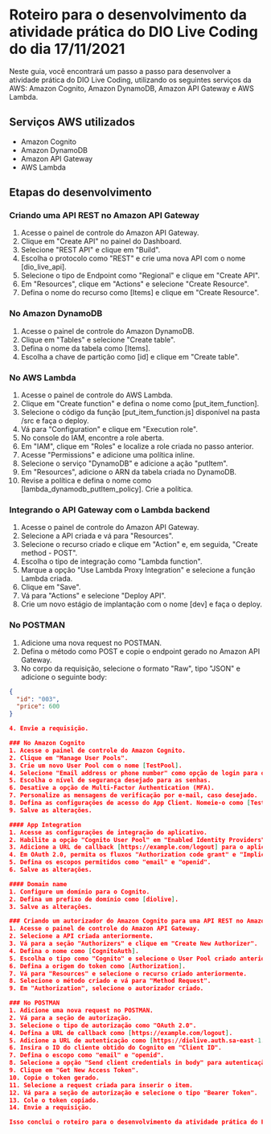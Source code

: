 # Roteiro para o desenvolvimento da atividade prática do DIO Live Coding do dia 17/11/2021

Neste guia, você encontrará um passo a passo para desenvolver a atividade prática do DIO Live Coding, utilizando os seguintes serviços da AWS: Amazon Cognito, Amazon DynamoDB, Amazon API Gateway e AWS Lambda.

## Serviços AWS utilizados
- Amazon Cognito
- Amazon DynamoDB
- Amazon API Gateway
- AWS Lambda

## Etapas do desenvolvimento

### Criando uma API REST no Amazon API Gateway
1. Acesse o painel de controle do Amazon API Gateway.
2. Clique em "Create API" no painel do Dashboard.
3. Selecione "REST API" e clique em "Build".
4. Escolha o protocolo como "REST" e crie uma nova API com o nome [dio_live_api].
5. Selecione o tipo de Endpoint como "Regional" e clique em "Create API".
6. Em "Resources", clique em "Actions" e selecione "Create Resource".
7. Defina o nome do recurso como [Items] e clique em "Create Resource".

### No Amazon DynamoDB
1. Acesse o painel de controle do Amazon DynamoDB.
2. Clique em "Tables" e selecione "Create table".
3. Defina o nome da tabela como [Items].
4. Escolha a chave de partição como [id] e clique em "Create table".

### No AWS Lambda
1. Acesse o painel de controle do AWS Lambda.
2. Clique em "Create function" e defina o nome como [put_item_function].
3. Selecione o código da função [put_item_function.js] disponível na pasta /src e faça o deploy.
4. Vá para "Configuration" e clique em "Execution role".
5. No console do IAM, encontre a role aberta.
6. Em "IAM", clique em "Roles" e localize a role criada no passo anterior.
7. Acesse "Permissions" e adicione uma política inline.
8. Selecione o serviço "DynamoDB" e adicione a ação "putItem".
9. Em "Resources", adicione o ARN da tabela criada no DynamoDB.
10. Revise a política e defina o nome como [lambda_dynamodb_putItem_policy]. Crie a política.

### Integrando o API Gateway com o Lambda backend
1. Acesse o painel de controle do Amazon API Gateway.
2. Selecione a API criada e vá para "Resources".
3. Selecione o recurso criado e clique em "Action" e, em seguida, "Create method - POST".
4. Escolha o tipo de integração como "Lambda function".
5. Marque a opção "Use Lambda Proxy Integration" e selecione a função Lambda criada.
6. Clique em "Save".
7. Vá para "Actions" e selecione "Deploy API".
8. Crie um novo estágio de implantação com o nome [dev] e faça o deploy.

### No POSTMAN
1. Adicione uma nova request no POSTMAN.
2. Defina o método como POST e copie o endpoint gerado no Amazon API Gateway.
3. No corpo da requisição, selecione o formato "Raw", tipo "JSON" e adicione o seguinte body:
```json
{
  "id": "003",
  "price": 600
}

4. Envie a requisição.

### No Amazon Cognito
1. Acesse o painel de controle do Amazon Cognito.
2. Clique em "Manage User Pools".
3. Crie um novo User Pool com o nome [TestPool].
4. Selecione "Email address or phone number" como opção de login para os usuários.
5. Escolha o nível de segurança desejado para as senhas.
6. Desative a opção de Multi-Factor Authentication (MFA).
7. Personalize as mensagens de verificação por e-mail, caso desejado.
8. Defina as configurações de acesso do App Client. Nomeie-o como [TestClient] e crie o App Client.
9. Salve as alterações.

#### App Integration
1. Acesse as configurações de integração do aplicativo.
2. Habilite a opção "Cognito User Pool" em "Enabled Identity Providers".
3. Adicione a URL de callback [https://example.com/logout] para o aplicativo.
4. Em OAuth 2.0, permita os fluxos "Authorization code grant" e "Implicit grant".
5. Defina os escopos permitidos como "email" e "openid".
6. Salve as alterações.

#### Domain name
1. Configure um domínio para o Cognito.
2. Defina um prefixo de domínio como [diolive].
3. Salve as alterações.

### Criando um autorizador do Amazon Cognito para uma API REST no Amazon API Gateway
1. Acesse o painel de controle do Amazon API Gateway.
2. Selecione a API criada anteriormente.
3. Vá para a seção "Authorizers" e clique em "Create New Authorizer".
4. Defina o nome como [CognitoAuth].
5. Escolha o tipo como "Cognito" e selecione o User Pool criado anteriormente.
6. Defina a origem do token como [Authorization].
7. Vá para "Resources" e selecione o recurso criado anteriormente.
8. Selecione o método criado e vá para "Method Request".
9. Em "Authorization", selecione o autorizador criado.

### No POSTMAN
1. Adicione uma nova request no POSTMAN.
2. Vá para a seção de autorização.
3. Selecione o tipo de autorização como "OAuth 2.0".
4. Defina a URL de callback como [https://example.com/logout].
5. Adicione a URL de autenticação como [https://diolive.auth.sa-east-1.amazoncognito.com/login].
6. Insira o ID do cliente obtido do Cognito em "Client ID".
7. Defina o escopo como "email" e "openid".
8. Selecione a opção "Send client credentials in body" para autenticação do cliente.
9. Clique em "Get New Access Token".
10. Copie o token gerado.
11. Selecione a request criada para inserir o item.
12. Vá para a seção de autorização e selecione o tipo "Bearer Token".
13. Cole o token copiado.
14. Envie a requisição.

Isso conclui o roteiro para o desenvolvimento da atividade prática do DIO Live Coding do dia 17/11/2021. Certifique-se de seguir as etapas na ordem apresentada para garantir o correto funcionamento da solução.

